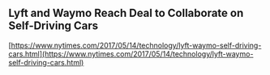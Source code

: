 ## Lyft and Waymo Reach Deal to Collaborate on Self-Driving Cars
  
  [https://www.nytimes.com/2017/05/14/technology/lyft-waymo-self-driving-cars.html](https://www.nytimes.com/2017/05/14/technology/lyft-waymo-self-driving-cars.html)